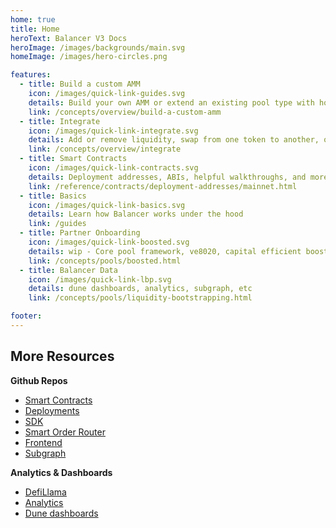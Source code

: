 ```yaml
---
home: true
title: Home
heroText: Balancer V3 Docs
heroImage: /images/backgrounds/main.svg
homeImage: /images/hero-circles.png

features:
  - title: Build a custom AMM
    icon: /images/quick-link-guides.svg
    details: Build your own AMM or extend an existing pool type with hooks
    link: /concepts/overview/build-a-custom-amm
  - title: Integrate
    icon: /images/quick-link-integrate.svg
    details: Add or remove liquidity, swap from one token to another, or jump into the SDK and API.
    link: /concepts/overview/integrate
  - title: Smart Contracts
    icon: /images/quick-link-contracts.svg
    details: Deployment addresses, ABIs, helpful walkthroughs, and more
    link: /reference/contracts/deployment-addresses/mainnet.html
  - title: Basics
    icon: /images/quick-link-basics.svg
    details: Learn how Balancer works under the hood
    link: /guides
  - title: Partner Onboarding
    icon: /images/quick-link-boosted.svg
    details: wip - Core pool framework, ve8020, capital efficient boosted pools, deploy your PoL
    link: /concepts/pools/boosted.html
  - title: Balancer Data
    icon: /images/quick-link-lbp.svg
    details: dune dashboards, analytics, subgraph, etc
    link: /concepts/pools/liquidity-bootstrapping.html

footer:
---
```


## More Resources

**Github Repos**

- [Smart Contracts](https://github.com/balancer/balancer-v2-monorepo)
- [Deployments](https://github.com/balancer/balancer-deployments)
- [SDK](https://github.com/balancer/balancer-sdk)
- [Smart Order Router](https://github.com/balancer/balancer-sor)
- [Frontend](https://github.com/balancer/frontend-v2)
- [Subgraph](https://github.com/balancer/balancer-subgraph-v2)

**Analytics & Dashboards**

- [DefiLlama](https://defillama.com/protocol/balancer)
- [Analytics](https://balancer.defilytica.com/)
- [Dune dashboards](https://dune.com/browse/dashboards?team=balancer)

